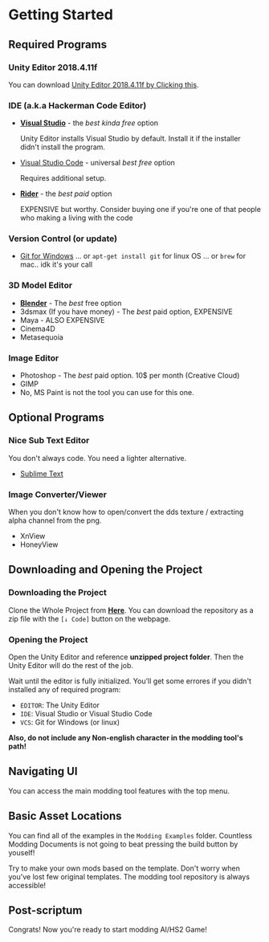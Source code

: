 # Getting Started

## Required Programs

### Unity Editor 2018.4.11f

You can download [Unity Editor 2018.4.11f by Clicking this](https://unity3d.com/get-unity/download/archive).

### IDE (a.k.a Hackerman Code Editor)

-   [**Visual Studio**](https://visualstudio.microsoft.com/ko/) - the _best kinda free_ option

    Unity Editor installs Visual Studio by default. Install it if the installer didn't install the program.

-   [Visual Studio Code](https://code.visualstudio.com/) - universal _best free_ option

    Requires additional setup.

-   [**Rider**](https://www.jetbrains.com/rider/) - the _best paid_ option

    EXPENSIVE but worthy. Consider buying one if you're one of that people who making a living with the code

### Version Control (or update)

-   [Git for Windows](https://git-scm.com/download/win)
    ... or `apt-get install git` for linux OS
    ... or `brew` for mac.. idk it's your call

### 3D Model Editor

-   **[Blender](https://www.blender.org/)** - The _best_ free option
-   3dsmax (If you have money) - The _best_ paid option, EXPENSIVE
-   Maya - ALSO EXPENSIVE
-   Cinema4D
-   Metasequoia

### Image Editor

-   Photoshop - The _best_ paid option. 10\$ per month (Creative Cloud)
-   GIMP
-   No, MS Paint is not the tool you can use for this one.

## Optional Programs

### Nice Sub Text Editor

You don't always code. You need a lighter alternative.

-   [Sublime Text](https://www.sublimetext.com/)

### Image Converter/Viewer

When you don't know how to open/convert the dds texture / extracting alpha channel from the png.

-   XnView
-   HoneyView

## Downloading and Opening the Project

### Downloading the Project

Clone the Whole Project from [**Here**](https://github.com/hooh-hooah/ModdingTool). You can download the repository as a zip file with the `[↓ Code]` button on the webpage.

### Opening the Project

Open the Unity Editor and reference **unzipped project folder**. Then the Unity Editor will do the rest of the job.

Wait until the editor is fully initialized. You'll get some errores if you didn't installed any of required program:

-   `EDITOR`: The Unity Editor
-   `IDE`: Visual Studio or Visual Studio Code
-   `VCS`: Git for Windows (or linux)

**Also, do not include any Non-english character in the modding tool's path!**

## Navigating UI

You can access the main modding tool features with the top menu.

## Basic Asset Locations

You can find all of the examples in the `Modding Examples` folder. Countless Modding Documents is not going to beat pressing the build button by youself!

Try to make your own mods based on the template. Don't worry when you've lost few original templates. The modding tool repository is always accessible!

## Post-scriptum

Congrats! Now you're ready to start modding AI/HS2 Game!
